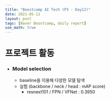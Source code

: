 ```yaml
---
title: "Boostcamp AI Tech (P3 - Day12)"
date: 2021-05-11
layout: post
tags: [Naver Boostcamp, daily report]
use_math: true
---
```


# 프로젝트 활동
* ### Model selection
    * baseline을 이용해 다양한 모델 탐색
    * 실험 (backbone / neck / head : mAP score)
        * resnext101 / FPN / VFNet : 0.3950

